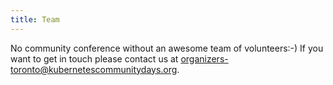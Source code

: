 ```yaml
---
title: Team
---
```


No community conference without an awesome team of volunteers:-) If you want to get in touch please contact us at [organizers-toronto@kubernetescommunitydays.org](mailto:organizers-toronto@kubernetescommunitydays.org).
